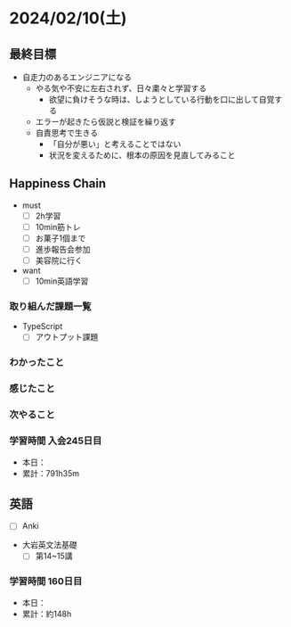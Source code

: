 # 2024/02/10(土)

## 最終目標

- 自走力のあるエンジニアになる
  - やる気や不安に左右されず、日々粛々と学習する
    - 欲望に負けそうな時は、しようとしている行動を口に出して自覚する
  - エラーが起きたら仮説と検証を繰り返す
  - 自責思考で生きる
    - 「自分が悪い」と考えることではない
    - 状況を変えるために、根本の原因を見直してみること

## Happiness Chain

- must
  - [ ] 2h学習
  - [ ] 10min筋トレ
  - [ ] お菓子1個まで
  - [ ] 進歩報告会参加
  - [ ] 美容院に行く
- want
  - [ ] 10min英語学習

### 取り組んだ課題一覧

- TypeScript
  - [ ] アウトプット課題

### わかったこと

### 感じたこと

### 次やること

### 学習時間 入会245日目

- 本日：
- 累計：791h35m

## 英語

- [ ] Anki
- 大岩英文法基礎
  - [ ] 第14~15講

### 学習時間 160日目

- 本日：
- 累計：約148h
